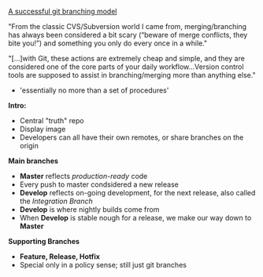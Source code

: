 [A successful git branching model](http://nvie.com/posts/a-successful-git-branching-model/)

"From the classic CVS/Subversion world I came from, merging/branching has always been considered a bit scary (“beware of merge conflicts, they bite you!”) and something you only do every once in a while."

"[...]with Git, these actions are extremely cheap and simple, and they are considered one of the core parts of your daily workflow...Version control tools are supposed to assist in branching/merging more than anything else."

- 'essentially no more than a set of procedures'

**Intro:**  

- Central "truth" repo
- Display image
- Developers can all have their own remotes, or share branches on the
  origin

**Main branches**

- **Master** reflects *production-ready* code
- Every push to master condsidered a new release
- **Develop** reflects on-going development, for the next release, also
  called the *Integration Branch*
- **Develop** is where nightly builds come from
- When **Develop** is stable nough for a release, we make our way down
  to **Master**

**Supporting Branches**

- **Feature, Release, Hotfix**
- Special only in a policy sense; still just git branches
